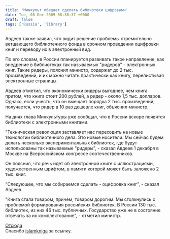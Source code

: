 ```yaml
---
title: 'Минкульт обещает сделать библиотеки цифровыми'
date: Tue, 08 Dec 2009 08:30:37 +0000
draft: false
tags: ['Russia', 'library']
---
```


Авдеев также заявил, что видит решение проблемы стремительно ветшающего библиотечного фонда в срочном проведении оцифровки книг и переводу их в электронный вид.  
  
По его словам, в России планируется развивать такое направление, как внедрение в библиотеках так называемых "ридеров" - электронных книг. Такие ридеры, пояснил министр, содержат до 2 тыс. произведений, и их можно читать практически как книгу, перелистывая электронные страницы.  
  
Авдеев отметил, что экономически ридеры выгоднее, чем книга притом, что книга стоит 200 рублей, а ридер - около 1,5 тыс. долларов. Однако, если учесть, что он вмещает порядка 2 тыс. произведений, получается, что ридер в 10 раз дешевле книг, объяснил министр.  
  
На днях глава Минкультуры уже сообщал, что в России вскоре появятся библиотеки с электронными книгами.  
  
"Техническая революция заставляет нас переходить на новые технологии библиотечного дела. Это новые носители. Мы сейчас будем делать несколько экспериментальных библиотек, где будут использованы так называемые "ридеры", - сказал Авдеев 1 декабря в Москве на Всероссийском конгрессе соотечественников.  
  
Он пояснил, что речь идет об электронной книге с иллюстрациями, художественным шрифтом, в памяти которой может быть заложено 2 тыс. книг.  
  
"Следующее, что мы собираемся сделать - оцифровка книг", - сказал Авдеев.  
  
"Книга стала товаром, причем, товаром дорогим. Мы столкнулись с проблемой формирования российских библиотек. В России 130 тыс. библиотек, из них 46 тыс. публичных. Государство уже не в состояние отвечать за их комплектование", - отметил министр.  
  
[Отсюда](http://www.newsru.com/cinema/07dec2009/minkult.html)  
Спасибо [islamkniga](http://islamkniga.livejournal.com/21354.html) за ссылку.